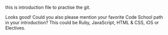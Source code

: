 this is introduction file to practise the git.

Looks good! Could you also please mention your favorite Code School path in your introduction? This could be Ruby, JavaScript, HTML & CSS, iOS or Electives.
